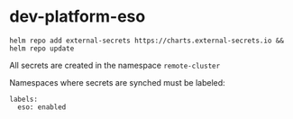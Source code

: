 # dev-platform-eso

```
helm repo add external-secrets https://charts.external-secrets.io && helm repo update
```

All secrets are created in the namespace `remote-cluster`

Namespaces where secrets are synched must be labeled:

```
labels:
  eso: enabled
```